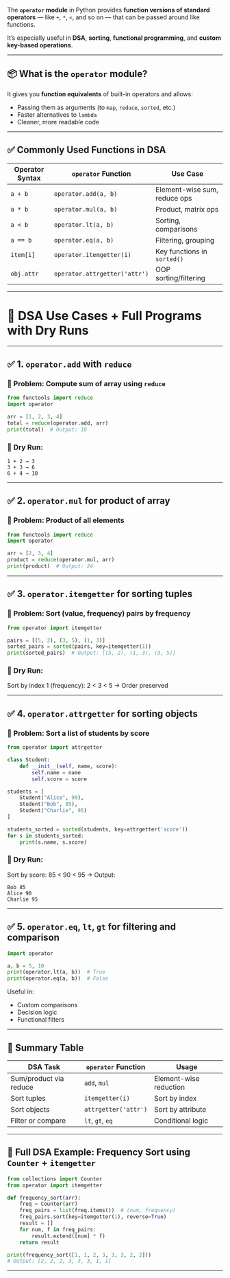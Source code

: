 The **`operator` module** in Python provides **function versions of standard operators** — like `+`, `*`, `<`, and so on — that can be passed around like functions.

It’s especially useful in **DSA**, **sorting**, **functional programming**, and **custom key-based operations**.

---

## 📦 What is the `operator` module?

It gives you **function equivalents** of built-in operators and allows:

* Passing them as arguments (to `map`, `reduce`, `sorted`, etc.)
* Faster alternatives to `lambda`
* Cleaner, more readable code

---

## ✅ Commonly Used Functions in DSA

| Operator Syntax | `operator` Function           | Use Case                     |
| --------------- | ----------------------------- | ---------------------------- |
| `a + b`         | `operator.add(a, b)`          | Element-wise sum, reduce ops |
| `a * b`         | `operator.mul(a, b)`          | Product, matrix ops          |
| `a < b`         | `operator.lt(a, b)`           | Sorting, comparisons         |
| `a == b`        | `operator.eq(a, b)`           | Filtering, grouping          |
| `item[i]`       | `operator.itemgetter(i)`      | Key functions in `sorted()`  |
| `obj.attr`      | `operator.attrgetter('attr')` | OOP sorting/filtering        |

---

# 🧠 DSA Use Cases + Full Programs with Dry Runs

---

## ✅ 1. `operator.add` with `reduce`

### 📌 Problem: Compute sum of array using `reduce`

```python
from functools import reduce
import operator

arr = [1, 2, 3, 4]
total = reduce(operator.add, arr)
print(total)  # Output: 10
```

### 🔁 Dry Run:

```
1 + 2 → 3  
3 + 3 → 6  
6 + 4 → 10
```

---

## ✅ 2. `operator.mul` for product of array

### 📌 Problem: Product of all elements

```python
from functools import reduce
import operator

arr = [2, 3, 4]
product = reduce(operator.mul, arr)
print(product)  # Output: 24
```

---

## ✅ 3. `operator.itemgetter` for sorting tuples

### 📌 Problem: Sort (value, frequency) pairs by frequency

```python
from operator import itemgetter

pairs = [(5, 2), (3, 5), (1, 3)]
sorted_pairs = sorted(pairs, key=itemgetter(1))
print(sorted_pairs)  # Output: [(5, 2), (1, 3), (3, 5)]
```

### 🔁 Dry Run:

Sort by index 1 (frequency):
2 < 3 < 5 → Order preserved

---

## ✅ 4. `operator.attrgetter` for sorting objects

### 📌 Problem: Sort a list of students by score

```python
from operator import attrgetter

class Student:
    def __init__(self, name, score):
        self.name = name
        self.score = score

students = [
    Student("Alice", 90),
    Student("Bob", 85),
    Student("Charlie", 95)
]

students_sorted = sorted(students, key=attrgetter('score'))
for s in students_sorted:
    print(s.name, s.score)
```

### 🔁 Dry Run:

Sort by score: 85 < 90 < 95
→ Output:

```
Bob 85  
Alice 90  
Charlie 95
```

---

## ✅ 5. `operator.eq`, `lt`, `gt` for filtering and comparison

```python
import operator

a, b = 5, 10
print(operator.lt(a, b))  # True
print(operator.eq(a, b))  # False
```

Useful in:

* Custom comparisons
* Decision logic
* Functional filters

---

## 🧠 Summary Table

| DSA Task               | `operator` Function  | Usage                  |
| ---------------------- | -------------------- | ---------------------- |
| Sum/product via reduce | `add`, `mul`         | Element-wise reduction |
| Sort tuples            | `itemgetter(i)`      | Sort by index          |
| Sort objects           | `attrgetter('attr')` | Sort by attribute      |
| Filter or compare      | `lt`, `gt`, `eq`     | Conditional logic      |

---

## 🧩 Full DSA Example: Frequency Sort using `Counter` + `itemgetter`

```python
from collections import Counter
from operator import itemgetter

def frequency_sort(arr):
    freq = Counter(arr)
    freq_pairs = list(freq.items())  # (num, frequency)
    freq_pairs.sort(key=itemgetter(1), reverse=True)
    result = []
    for num, f in freq_pairs:
        result.extend([num] * f)
    return result

print(frequency_sort([1, 1, 2, 3, 3, 3, 2, 2]))  
# Output: [2, 2, 2, 3, 3, 3, 1, 1]
```

---
